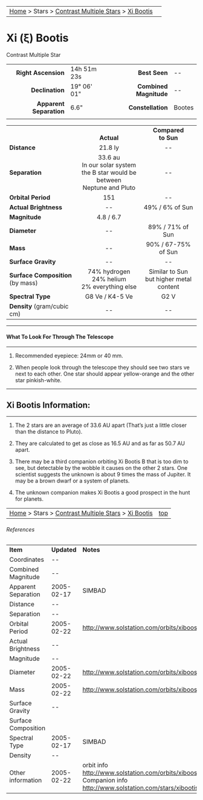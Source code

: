 <script src="/js/whatsup.js"></script>
<script type="text/javascript">
	var objectName ="Xi Bootis"
	var objectDesc ="Contrast Multiple Star"
	var objectImage=""
</script>

|    |    |
|:---|---:|
|[Home](/notes/#object-notes) > Stars > [Contrast Multiple Stars](../!contrast-multiple-star-info) > [Xi Bootis](../xi-bootis)|  <div id=whatsup></div> |

# Xi (&xi;) Bootis 
Contrast Multiple Star

|   |   |   |   |
|--:|:--|--:|:--|
|**Right Ascension**|14h 51m 23s|**Best Seen**| -- |
|**Declination**|19&deg; 06' 01"|**Combined Magnitude**| -- |
|**Apparent Separation**| 6.6" |**Constellation**|Bootes|
|   |   |   |   |


|   |   |   |
|---|:---:|:---:|
|   | <br/>**Actual**| **Compared<br/>to Sun** |
|**Distance** | 21.8 ly | -- |
|**Separation** | 33.6 au<br/>In our solar system <br/>the B star would be between<br/>Neptune and Pluto | -- |
|**Orbital Period** | 151 | -- |
|**Actual Brightness**	 | --	 | 49% / 6% of Sun |
|**Magnitude** | 4.8 / 6.7 |   |
|**Diameter**| -- | 89% / 71% of Sun |
|**Mass**	             | -- | 90% / 67-75% of Sun |
|**Surface Gravity**	 | -- | -- |
|**Surface Composition** (by mass) |74% hydrogen<br/>24% helium<br/>2% everything else| Similar to Sun<br/>but higher metal content |
|**Spectral Type**       | G8 Ve / K4-5 Ve | G2 V | 
|**Density** (gram/cubic cm) | -- | -- | 

---
#### What To Look For Through The Telescope
---

1.  Recommended eyepiece: 24mm or 40 mm.
 
1.  When people look through the telescope they should see two stars ve next to each other.  One star should appear yellow-orange and the other star pinkish-white.

---
## Xi Bootis Information:
---

1.  The 2 stars are an average of 33.6 AU apart (That’s just a little closer than the distance to Pluto).

1.  They are calculated to get as close as 16.5 AU and as far as 50.7 AU apart.

1.  There may be a third companion orbiting Xi Bootis B that is too dim to see, but detectable by the wobble it causes on the other 2 stars.  One scientist suggests the unknown is about 9 times the mass of Jupiter.  It may be a brown dwarf or a system of planets.

1.  The unknown companion makes Xi Bootis a good prospect in the hunt for planets.

|    |    |
|:---|---:|
|[Home](/notes/#object-notes) > Stars > [Contrast Multiple Stars](../!contrast-multiple-star-info) > [Xi Bootis](../xi-bootis)| [top](../xi-bootis) |

###### References

|   |   |   |
|---|---|---|
|**Item**|**Updated**|**Notes**| 
|Coordinates| -- |   |
|Combined Magnitude | -- |   |
|Apparent Separation| 2005-02-17| SIMBAD|
|Distance| -- |   |
|Separation| -- |   |	
|Orbital Period|2005-02-22|<http://www.solstation.com/orbits/xiboosys.htm>|
|Actual Brightness| -- |   |	
|Magnitude| -- |   |
|Diameter|2005-02-22|<http://www.solstation.com/orbits/xiboosys.htm>|
|Mass|2005-02-22|<http://www.solstation.com/orbits/xiboosys.htm>|
|Surface Gravity| -- |   |
|Surface Composition|   |   |
|Spectral Type| 2005-02-17|SIMBAD|
|Density| -- |   |
|Other information|2005-02-22| orbit info <http://www.solstation.com/orbits/xiboosys.htm><br/>Companion info <http://www.solstation.com/stars/xibootis.htm>|

